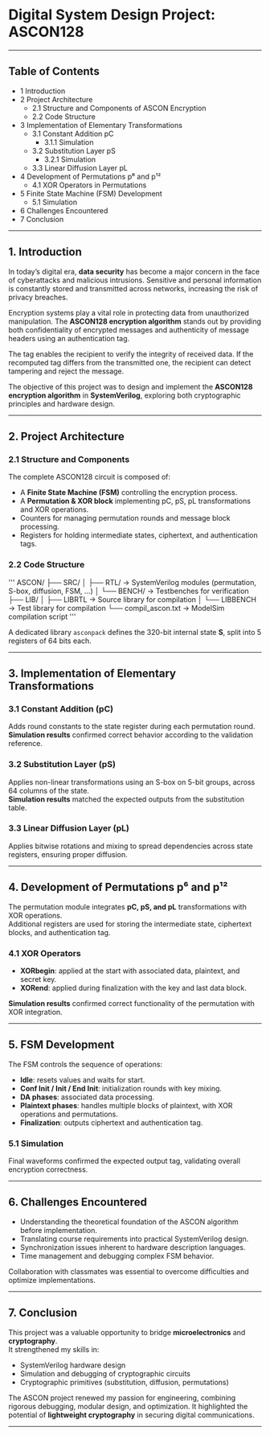 # Digital System Design Project: ASCON128

---

## Table of Contents
- 1 Introduction  
- 2 Project Architecture  
  - 2.1 Structure and Components of ASCON Encryption  
  - 2.2 Code Structure  
- 3 Implementation of Elementary Transformations  
  - 3.1 Constant Addition pC  
    - 3.1.1 Simulation  
  - 3.2 Substitution Layer pS  
    - 3.2.1 Simulation  
  - 3.3 Linear Diffusion Layer pL  
- 4 Development of Permutations p⁶ and p¹²  
  - 4.1 XOR Operators in Permutations  
- 5 Finite State Machine (FSM) Development  
  - 5.1 Simulation  
- 6 Challenges Encountered  
- 7 Conclusion  

---

## 1. Introduction

In today’s digital era, **data security** has become a major concern in the face of cyberattacks and malicious intrusions. Sensitive and personal information is constantly stored and transmitted across networks, increasing the risk of privacy breaches.  

Encryption systems play a vital role in protecting data from unauthorized manipulation. The **ASCON128 encryption algorithm** stands out by providing both confidentiality of encrypted messages and authenticity of message headers using an authentication tag.  

The tag enables the recipient to verify the integrity of received data. If the recomputed tag differs from the transmitted one, the recipient can detect tampering and reject the message.  

The objective of this project was to design and implement the **ASCON128 encryption algorithm** in **SystemVerilog**, exploring both cryptographic principles and hardware design.  

---

## 2. Project Architecture

### 2.1 Structure and Components
The complete ASCON128 circuit is composed of:
- A **Finite State Machine (FSM)** controlling the encryption process.  
- A **Permutation & XOR block** implementing pC, pS, pL transformations and XOR operations.  
- Counters for managing permutation rounds and message block processing.  
- Registers for holding intermediate states, ciphertext, and authentication tags.  

### 2.2 Code Structure
'''
ASCON/
├── SRC/
│ ├── RTL/ → SystemVerilog modules (permutation, S-box, diffusion, FSM, …)
│ └── BENCH/ → Testbenches for verification
├── LIB/
│ ├── LIBRTL → Source library for compilation
│ └── LIBBENCH → Test library for compilation
└── compil_ascon.txt → ModelSim compilation script
'''

A dedicated library `asconpack` defines the 320-bit internal state **S**, split into 5 registers of 64 bits each.

---

## 3. Implementation of Elementary Transformations

### 3.1 Constant Addition (pC)
Adds round constants to the state register during each permutation round.  
**Simulation results** confirmed correct behavior according to the validation reference.  

### 3.2 Substitution Layer (pS)
Applies non-linear transformations using an S-box on 5-bit groups, across 64 columns of the state.  
**Simulation results** matched the expected outputs from the substitution table.  

### 3.3 Linear Diffusion Layer (pL)
Applies bitwise rotations and mixing to spread dependencies across state registers, ensuring proper diffusion.  

---

## 4. Development of Permutations p⁶ and p¹²

The permutation module integrates **pC, pS, and pL** transformations with XOR operations.  
Additional registers are used for storing the intermediate state, ciphertext blocks, and authentication tag.  

### 4.1 XOR Operators
- **XORbegin**: applied at the start with associated data, plaintext, and secret key.  
- **XORend**: applied during finalization with the key and last data block.  

**Simulation results** confirmed correct functionality of the permutation with XOR integration.  

---

## 5. FSM Development

The FSM controls the sequence of operations:
- **Idle**: resets values and waits for start.  
- **Conf Init / Init / End Init**: initialization rounds with key mixing.  
- **DA phases**: associated data processing.  
- **Plaintext phases**: handles multiple blocks of plaintext, with XOR operations and permutations.  
- **Finalization**: outputs ciphertext and authentication tag.  

### 5.1 Simulation
Final waveforms confirmed the expected output tag, validating overall encryption correctness.  

---

## 6. Challenges Encountered

- Understanding the theoretical foundation of the ASCON algorithm before implementation.  
- Translating course requirements into practical SystemVerilog design.  
- Synchronization issues inherent to hardware description languages.  
- Time management and debugging complex FSM behavior.  

Collaboration with classmates was essential to overcome difficulties and optimize implementations.  

---

## 7. Conclusion

This project was a valuable opportunity to bridge **microelectronics** and **cryptography**.  
It strengthened my skills in:
- SystemVerilog hardware design  
- Simulation and debugging of cryptographic circuits  
- Cryptographic primitives (substitution, diffusion, permutations)  

The ASCON project renewed my passion for engineering, combining rigorous debugging, modular design, and optimization. It highlighted the potential of **lightweight cryptography** in securing digital communications.  

---

